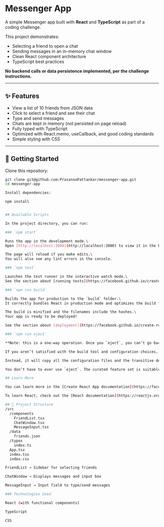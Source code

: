 # Messenger App

A simple Messenger app built with **React** and **TypeScript** as part of a coding challenge.

This project demonstrates:
- Selecting a friend to open a chat
- Sending messages in an in-memory chat window
- Clean React component architecture
- TypeScript best practices

**No backend calls or data persistence implemented, per the challenge instructions.**

---

## ✨ Features

- View a list of 10 friends from JSON data
- Click to select a friend and see their chat
- Type and send messages
- Chats are kept in memory (not persisted on page reload)
- Fully typed with TypeScript
- Optimized with React.memo, useCallback, and good coding standards
- Simple styling with CSS

---

## 🚀 Getting Started

Clone this repository:

```bash
git clone git@github.com:PrasannaPattankar/messenger-app.git
cd messenger-app

Install dependencies:

npm install


## Available Scripts

In the project directory, you can run:

### `npm start`

Runs the app in the development mode.\
Open [http://localhost:3000](http://localhost:3000) to view it in the browser.

The page will reload if you make edits.\
You will also see any lint errors in the console.

### `npm test`

Launches the test runner in the interactive watch mode.\
See the section about [running tests](https://facebook.github.io/create-react-app/docs/running-tests) for more information.

### `npm run build`

Builds the app for production to the `build` folder.\
It correctly bundles React in production mode and optimizes the build for the best performance.

The build is minified and the filenames include the hashes.\
Your app is ready to be deployed!

See the section about [deployment](https://facebook.github.io/create-react-app/docs/deployment) for more information.

### `npm run eject`

**Note: this is a one-way operation. Once you `eject`, you can’t go back!**

If you aren’t satisfied with the build tool and configuration choices, you can `eject` at any time. This command will remove the single build dependency from your project.

Instead, it will copy all the configuration files and the transitive dependencies (webpack, Babel, ESLint, etc) right into your project so you have full control over them. All of the commands except `eject` will still work, but they will point to the copied scripts so you can tweak them. At this point you’re on your own.

You don’t have to ever use `eject`. The curated feature set is suitable for small and middle deployments, and you shouldn’t feel obligated to use this feature. However we understand that this tool wouldn’t be useful if you couldn’t customize it when you are ready for it.

## Learn More

You can learn more in the [Create React App documentation](https://facebook.github.io/create-react-app/docs/getting-started).

To learn React, check out the [React documentation](https://reactjs.org/).

## 📝 Project Structure
/src
  /components
    FriendList.tsx
    ChatWindow.tsx
    MessageInput.tsx
  /data
    friends.json
  /types
    index.ts
  App.tsx
  index.tsx
  index.css

FriendList → Sidebar for selecting friends

ChatWindow → Displays messages and input box

MessageInput → Input field to type/send messages

### Technologies Used

React (with functional components)

TypeScript

CSS
